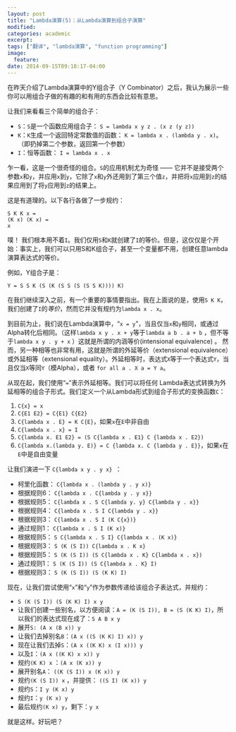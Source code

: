 ```yaml
---
layout: post
title: "Lambda演算(5)：从Lambda演算到组合子演算"
modified:
categories: academic
excerpt:
tags: ["翻译", "lambda演算", "function programming"]
image:
  feature:
date: 2014-09-15T09:18:17-04:00
---
```


在昨天介绍了Lambda演算中的Y组合子（Y Combinator）之后，我认为展示一些你可以用组合子做的有趣的和有用的东西会比较有意思。 

让我们来看看三个简单的组合子： 

* `S`：`S`是一个函数应用组合子： `S = lambda x y z . (x z (y z))`  
* `K`：`K`生成一个返回特定常数值的函数： `K = lambda x . (lambda y . x)`。 （即扔掉第二个参数，返回第一个参数）
* `I`：恒等函数： `I = lambda x . x`
 
乍一看，这是一个很奇怪的组合。`S`的应用机制尤为奇怪 —— 它并不是接受两个参数`x`和`y`，并应用`x`到`y`，它除了`x`和`y`外还用到了第三个值`z`，并把将`x`应用到`z`的结果应用到了将`y`应用到`z`的结果上。 

这是有道理的。以下各行各做了一步规约： 

    S K K x = 
    (K x) (K x) = 
    x 

噗！ 我们根本用不着`I`。我们仅用`S`和`K`就创建了`I`的等价。但是，这仅仅是个开始：事实上，我们可以只用S和K组合子，甚至一个变量都不用，创建任意lambda演算表达式的等价。 

例如，Y组合子是： 

    Y = S S K (S (K (S S (S (S S K)))) K) 

在我们继续深入之前，有一个重要的事情要指出。我在上面说的是，使用`S K K`，我们创建了`I`的*等价*，然而它并没有规约为`lambda x . x`。

到目前为止，我们说在Lambda演算中，“`x = y`”，当且仅当`x`和`y`相同，或通过Alpha转化后相同。（这样`lambda x y . x + y`等于`lambda a b . a + b` ，但不等于`lambda x y . y + x` ）这就是所谓的内涵等价(intensional equivalence) 。 然而，另一种相等也非常有用，这就是所谓的外延等价（extensional equivalence）或外延相等（extensional equality）。外延相等时，表达式`X`等于一个表达式`Y`，当且仅当`X`等同`Y`（模Alpha），或者 `for all a . X a = Y a`。 

从现在起，我们使用“`=`”表示外延相等。我们可以将任何 Lambda表达式转换为外延相等的组合子形式。我们定义一个从Lambda形式到组合子形式的变换函数`C`： 

1. `C{x} = x` 
1. `C{E1 E2} = C{E1} C{E2}` 
1. `C{lambda x . E} = K C{E}`，如果`x`在`E`中非自由 
1. `C{lambda x . x} = I` 
1. `C{lambda x. E1 E2} = (S C{lambda x . E1} C {lambda x . E2})`  
1. `C{lambda x.(lambda y. E)} = C {lambda x. C {lambda y . E}}`，如果`x`在`E`中是自由变量 

让我们演进一下 `C{lambda x y . y x} `：

* 柯里化函数： `C{lambda x . (lambda y . y x)}`
* 根据规则6： `C{lambda x . C{lambda y . y x}}`  
* 根据规则5： `C{lambda x . S C{lambda y. y} C{lambda y . x}}`  
* 根据规则4： `C{lambda x . S I C{lambda y . x}}`  
* 根据规则3： `C{lambda x . S I (K C{x})}`  
* 通过规则1： `C{lambda x . S I (K x)}`  
* 根据规则5： `S C{lambda x . S I} C{lambda x . (K x)} ` 
* 根据规则3： `S (K (S I)) C{lambda x . K x}`
* 根据规则5： `S (K (S I)) (S C{lambda x . K} C{lambda x . x})`
* 通过规则1： `S (K (S I)) (S C{lambda x . K} I)` 
* 根据规则3： `S (K (S I)) (S (K K) I)`  

现在，让我们尝试使用“`x`”和“`y`”作为参数传递给该组合子表达式，并规约： 

* `S (K (S I)) (S (K K) I) x y` 
* 让我们创建一些别名，以方便阅读：`A = (K (S I)), B = (S (K K) I)`，所以我们的表达式现在成了：`S A B x y` 
* 展开`S: (A x (B x)) y` 
* 让我们去掉别名`B`：`(A x ((S (K K) I) x)) y` 
* 现在让我们去掉`S`：`(A x ((K K) x (I x))) y` 
* 以及`I`：`(A x ((K K) x x)) y` 
* 规约`(K K) x` ：`(A x (K x)) y` 
* 展开别名`A`： `((K (S I)) x (K x)) y` 
* 规约`(K (S I)) x` ，并提供： `((S I) (K x)) y` 
* 规约`S`：`I y (K x) y` 
* 规约`I`：`y (K x) y` 
* 最后规约`(K x) y`，剩下：`y x` 

就是这样。好玩吧？